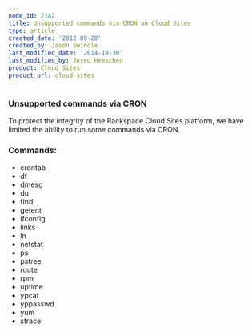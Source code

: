 ```yaml
---
node_id: 2182
title: Unsupported commands via CRON on Cloud Sites
type: article
created_date: '2012-09-20'
created_by: Jason Swindle
last_modified_date: '2014-10-30'
last_modified_by: Jered Heeschen
product: Cloud Sites
product_url: cloud-sites
---
```


### Unsupported commands via CRON

To protect the integrity of the Rackspace Cloud Sites platform, we have
limited the ability to run some commands via CRON.

### Commands:

-   crontab
-   df
-   dmesg
-   du
-   find
-   getent
-   ifconfig
-   links
-   ln
-   netstat
-   ps
-   pstree
-   route
-   rpm
-   uptime
-   ypcat
-   yppasswd
-   yum
-   strace



